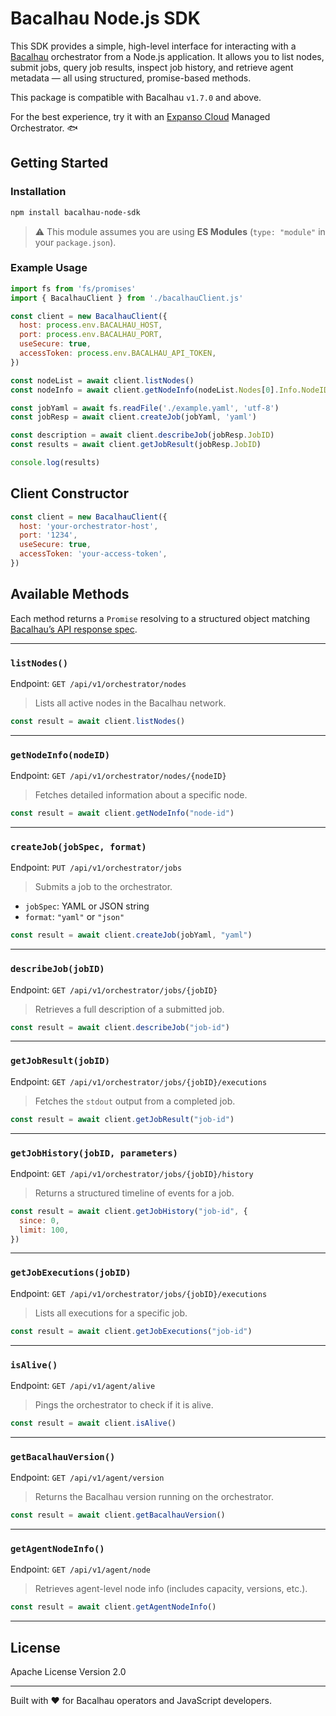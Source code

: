# Bacalhau Node.js SDK

This SDK provides a simple, high-level interface for interacting with a [Bacalhau](https://bacalhau.org) orchestrator from a Node.js application. It allows you to list nodes, submit jobs, query job results, inspect job history, and retrieve agent metadata — all using structured, promise-based methods.

This package is compatible with Bacalhau `v1.7.0` and above.

For the best experience, try it with an [Expanso Cloud](https://cloud.expanso.io) Managed Orchestrator. 🐟

## Getting Started

### Installation

```bash
npm install bacalhau-node-sdk
```

> ⚠️ This module assumes you are using **ES Modules** (`type: "module"` in your `package.json`).

### Example Usage

```js
import fs from 'fs/promises'
import { BacalhauClient } from './bacalhauClient.js'

const client = new BacalhauClient({
  host: process.env.BACALHAU_HOST,
  port: process.env.BACALHAU_PORT,
  useSecure: true,
  accessToken: process.env.BACALHAU_API_TOKEN,
})

const nodeList = await client.listNodes()
const nodeInfo = await client.getNodeInfo(nodeList.Nodes[0].Info.NodeID)

const jobYaml = await fs.readFile('./example.yaml', 'utf-8')
const jobResp = await client.createJob(jobYaml, 'yaml')

const description = await client.describeJob(jobResp.JobID)
const results = await client.getJobResult(jobResp.JobID)

console.log(results)
```

## Client Constructor

```js
const client = new BacalhauClient({
  host: 'your-orchestrator-host',
  port: '1234',
  useSecure: true,
  accessToken: 'your-access-token',
})
```

## Available Methods

Each method returns a `Promise` resolving to a structured object matching [Bacalhau’s API response spec](https://docs.bacalhau.org/cli-api/api/overview).

---

### `listNodes()`
Endpoint: `GET /api/v1/orchestrator/nodes`  
> Lists all active nodes in the Bacalhau network.
```js
const result = await client.listNodes()
```

---

### `getNodeInfo(nodeID)`
Endpoint: `GET /api/v1/orchestrator/nodes/{nodeID}`  
> Fetches detailed information about a specific node.
```js
const result = await client.getNodeInfo("node-id")
```

---

### `createJob(jobSpec, format)`
Endpoint: `PUT /api/v1/orchestrator/jobs`  
> Submits a job to the orchestrator.
- `jobSpec`: YAML or JSON string
- `format`: `"yaml"` or `"json"`
```js
const result = await client.createJob(jobYaml, "yaml")
```

---

### `describeJob(jobID)`
Endpoint: `GET /api/v1/orchestrator/jobs/{jobID}`  
> Retrieves a full description of a submitted job.
```js
const result = await client.describeJob("job-id")
```

---

### `getJobResult(jobID)`
Endpoint: `GET /api/v1/orchestrator/jobs/{jobID}/executions`  
> Fetches the `stdout` output from a completed job.
```js
const result = await client.getJobResult("job-id")
```

---

### `getJobHistory(jobID, parameters)`
Endpoint: `GET /api/v1/orchestrator/jobs/{jobID}/history`  
> Returns a structured timeline of events for a job.
```js
const result = await client.getJobHistory("job-id", {
  since: 0,
  limit: 100,
})
```

---

### `getJobExecutions(jobID)`
Endpoint: `GET /api/v1/orchestrator/jobs/{jobID}/executions`  
> Lists all executions for a specific job.
```js
const result = await client.getJobExecutions("job-id")
```

---

### `isAlive()`
Endpoint: `GET /api/v1/agent/alive`  
> Pings the orchestrator to check if it is alive.
```js
const result = await client.isAlive()
```

---

### `getBacalhauVersion()`
Endpoint: `GET /api/v1/agent/version`  
> Returns the Bacalhau version running on the orchestrator.
```js
const result = await client.getBacalhauVersion()
```

---

### `getAgentNodeInfo()`
Endpoint: `GET /api/v1/agent/node`  
> Retrieves agent-level node info (includes capacity, versions, etc.).
```js
const result = await client.getAgentNodeInfo()
```

---

## License

Apache License Version 2.0

---

Built with ❤️ for Bacalhau operators and JavaScript developers.
